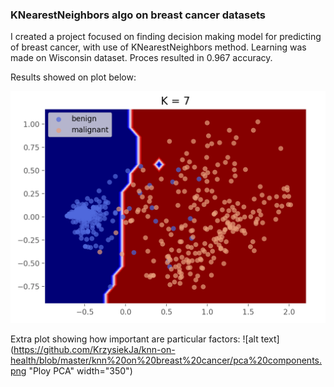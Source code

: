 ### KNearestNeighbors algo on breast cancer datasets

I created a project focused on finding decision making model for predicting of breast cancer, with use of KNearestNeighbors method.
Learning was made on Wisconsin dataset. Proces resulted in 0.967 accuracy.

Results showed on plot below:

![alt text](https://github.com/KrzysiekJa/knn-on-health/blob/master/knn%20on%20breast%20cancer/knn%20plot.png "Plot KNN")

Extra plot showing how important are particular factors:
![alt text](https://github.com/KrzysiekJa/knn-on-health/blob/master/knn%20on%20breast%20cancer/pca%20components.png "Ploy PCA" width="350")
